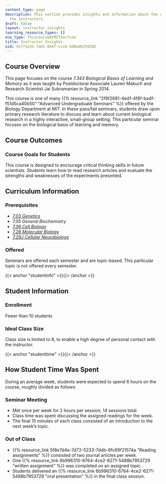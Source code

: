 ```yaml
---
content_type: page
description: This section provides insights and information about the course from
  the instructors.
draft: false
layout: instructor_insights
learning_resource_types: []
ocw_type: ThisCourseAtMITSection
title: Instructor Insights
uid: 91771e35-7a01-0447-cccb-5d0ad62592bb
---
```

## Course Overview

This page focuses on the course _7.343 Biological Bases of Learning and Memory_ as it was taught by Postdoctoral Associate Lauren Makuch and Research Scientist Jai Subramanian in Spring 2014.

This course is one of many {{% resource_link "2f9f2681-4ed1-4f8f-ba4f-f51d5ca40b50" "Advanced Undergraduate Seminars" %}} offered by the Biology Department at MIT. In these pass/fail seminars, students draw upon primary research literature to discuss and learn about current biological research in a highly interactive, small-group setting. This particular seminar focuses on the biological basis of learning and memory.

## Course Outcomes

### Course Goals for Students

This course is designed to encourage critical thinking skills in future scientists. Students learn how to read research articles and evaluate the strengths and weaknesses of the experiments presented.

## Curriculum Information

### Prerequisites

- [_7.03 Genetics_](/courses/7-03-genetics-fall-2004)
- _7.05 General Biochemistry_
- [_7.06 Cell Biology_](/courses/7-06-cell-biology-spring-2007)
- [_7.28 Molecular Biology_](/courses/7-28-molecular-biology-spring-2005)
- [_7.29J Cellular Neurobiology_](/courses/7-29j-cellular-neurobiology-spring-2012)

### Offered

Seminars are offered each semester and are topic-based. This particular topic is not offered every semester.

{{< anchor "studentinfo" >}}{{< /anchor >}}

## Student Information

### Enrollment

Fewer than 10 students

### Ideal Class Size

Class size is limited to 8, to enable a high degree of personal contact with the instructor.

{{< anchor "studenttime" >}}{{< /anchor >}}

## How Student Time Was Spent

During an average week, students were expected to spend 6 hours on the course, roughly divided as follows:

### Seminar Meeting

- Met once per week for 2 hours per session; 14 sessions total.
- Class time was spent discussing the assigned readings for the week.
- The final 15 minutes of each class consisted of an introduction to the next week’s topic.

### Out of Class

- {{% resource_link 5f8e7d4e-7d72-5233-7ddb-6fc69f21574a "Reading assignments" %}} consisted of two journal articles per week.
- One {{% resource_link 6b996310-6764-4ce2-6271-5488b7953729 "written assignment" %}} was completed on an assigned topic.
- Students delivered an {{% resource_link 6b996310-6764-4ce2-6271-5488b7953729 "oral presentation" %}} in the final class session.